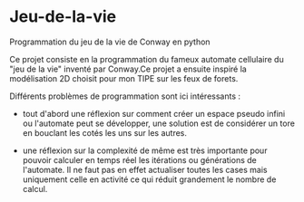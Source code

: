 # Jeu-de-la-vie
Programmation du jeu de la vie de Conway en python

Ce projet consiste en la programmation du fameux automate cellulaire du "jeu de la vie" inventé
par Conway.Ce projet a ensuite inspiré la modélisation 2D choisit pour mon TIPE sur les feux de
forets.

Différents problèmes de programmation sont ici intéressants :

- tout d'abord une réflexion sur comment créer un espace pseudo infini ou l'automate peut se 
développer, une solution est de considérer un tore en bouclant les cotés les uns sur les autres.

- une réflexion sur la complexité de même est très importante pour pouvoir calculer en temps réel
les itérations ou générations de l'automate. Il ne faut pas en effet actualiser toutes les cases 
mais uniquement celle en activité ce qui réduit grandement le nombre de calcul.
